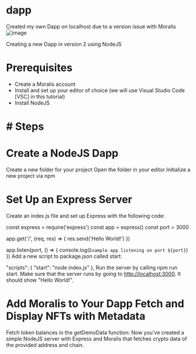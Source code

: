 # dapp
Created my own Dapp on localhost due to a version issue with Moralis
![image](https://user-images.githubusercontent.com/60270105/201852509-33fefe24-2fa4-41b7-bba2-a2c7ddb1faf0.png)

Creating a new Dapp in version 2 using NodeJS

# Prerequisites
- Create a Moralis account
- Install and set up your editor of choice (we will use Visual Studio Code [VSC] in this tutorial)
- Install NodeJS
# # Steps
# Create a NodeJS Dapp
Create a new folder for your project
Open the folder in your editor
Initialize a new project via npm

# Set Up an Express Server
Create an index.js file and set up Express with the following code:

const express = require('express')
const app = express()
const port = 3000

app.get('/', (req, res) => {
  res.send('Hello World!')
})

app.listen(port, () => {
  console.log(`Example app listening on port ${port}`)
})
Add a new script to package.json called start:

"scripts": {
  "start": "node index.js"
},
Run the server by calling npm run start.
Make sure that the server runs by going to [<http://localhost:3000>](http://localhost:3000`). It should show "Hello World!".

# Add Moralis to Your Dapp Fetch and Display NFTs with Metadata
Fetch token balances in the getDemoData function:
Now you've created a simple NodeJS server with Express and Moralis that fetches crypto data of the provided address and chain.


